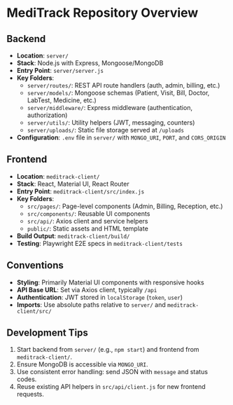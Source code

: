 # MediTrack Repository Overview

## Backend
- **Location**: `server/`
- **Stack**: Node.js with Express, Mongoose/MongoDB
- **Entry Point**: `server/server.js`
- **Key Folders**:
  - `server/routes/`: REST API route handlers (auth, admin, billing, etc.)
  - `server/models/`: Mongoose schemas (Patient, Visit, Bill, Doctor, LabTest, Medicine, etc.)
  - `server/middleware/`: Express middleware (authentication, authorization)
  - `server/utils/`: Utility helpers (JWT, messaging, counters)
  - `server/uploads/`: Static file storage served at `/uploads`
- **Configuration**: `.env` file in `server/` with `MONGO_URI`, `PORT`, and `CORS_ORIGIN`

## Frontend
- **Location**: `meditrack-client/`
- **Stack**: React, Material UI, React Router
- **Entry Point**: `meditrack-client/src/index.js`
- **Key Folders**:
  - `src/pages/`: Page-level components (Admin, Billing, Reception, etc.)
  - `src/components/`: Reusable UI components
  - `src/api/`: Axios client and service helpers
  - `public/`: Static assets and HTML template
- **Build Output**: `meditrack-client/build/`
- **Testing**: Playwright E2E specs in `meditrack-client/tests`

## Conventions
- **Styling**: Primarily Material UI components with responsive hooks
- **API Base URL**: Set via Axios client, typically `/api`
- **Authentication**: JWT stored in `localStorage` (`token`, `user`)
- **Imports**: Use absolute paths relative to `server/` and `meditrack-client/src/`

## Development Tips
1. Start backend from `server/` (e.g., `npm start`) and frontend from `meditrack-client/`.
2. Ensure MongoDB is accessible via `MONGO_URI`.
3. Use consistent error handling: send JSON with `message` and status codes.
4. Reuse existing API helpers in `src/api/client.js` for new frontend requests.